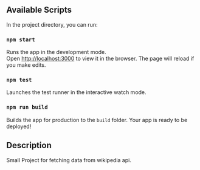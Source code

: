 ## Available Scripts

In the project directory, you can run:

### `npm start`

Runs the app in the development mode.\
Open [http://localhost:3000](http://localhost:3000) to view it in the browser.
The page will reload if you make edits.

### `npm test`

Launches the test runner in the interactive watch mode.

### `npm run build`

Builds the app for production to the `build` folder.
Your app is ready to be deployed!

## Description

Small Project for fetching data from wikipedia api.


